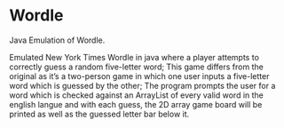 # Wordle

Java Emulation of Wordle. 

Emulated New York Times Wordle in java where a player attempts to correctly guess a random five-letter word; This game differs from the original as it’s a two-person game in which one user inputs a five-letter word which is guessed by the other; The program prompts the user for a word which is checked against an ArrayList of every valid word in the english langue and with each guess, the 2D array game board will be printed as well as the guessed letter bar below it. 
